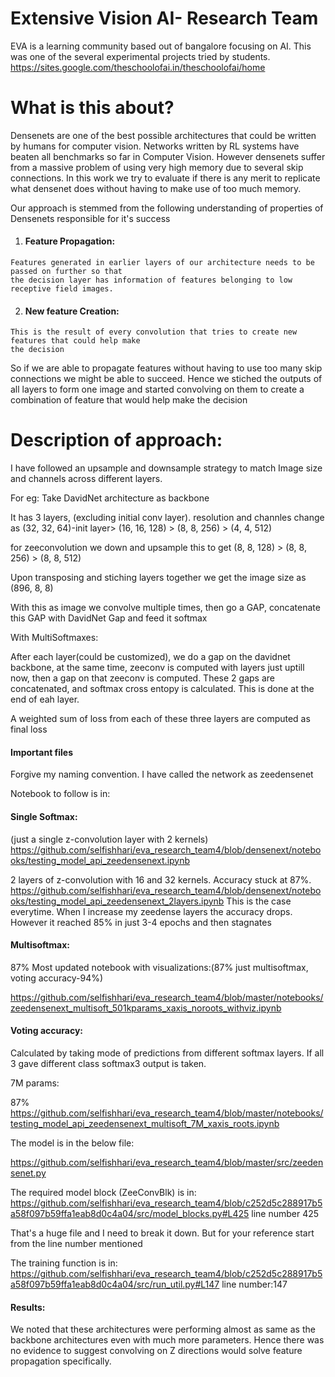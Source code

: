 # Extensive Vision AI- Research Team
EVA is a learning community based out of bangalore focusing on AI. This was one of the several experimental projects tried by students.
https://sites.google.com/theschoolofai.in/theschoolofai/home


  # What is this about?
  Densenets are one of the best possible architectures that could be written by humans for computer vision. Networks written by RL systems have beaten all benchmarks so far in Computer Vision.
  However densenets suffer from a massive problem of using very high memory due to several skip connections. In this work we try to evaluate if there is any merit to replicate what densenet does without having to make use of too much memory.
  
  Our approach is stemmed from the following understanding of properties of Densenets responsible for it's success
  1. #### Feature Propagation: 
    Features generated in earlier layers of our architecture needs to be passed on further so that
    the decision layer has information of features belonging to low receptive field images.
  2. #### New feature Creation:
    This is the result of every convolution that tries to create new features that could help make
    the decision
    
So if we are able to propagate features without having to use too many skip connections we might be able to succeed. Hence we stiched the outputs of all layers to form one image and started convolving on them to create a combination of feature that would help make the decision

  
  
  # Description of approach:
  
  I have followed an upsample and downsample strategy to match Image size and channels across different layers.
  
  For eg: 
  Take DavidNet architecture as backbone
  
  It has 3 layers, (excluding initial conv layer).
  resolution and channles change as (32, 32, 64)-init layer> (16, 16, 128) > (8, 8, 256) > (4, 4, 512)
  
  
  for zeeconvolution we down and upsample this to get (8, 8, 128) > (8, 8, 256) > (8, 8, 512)
  
  Upon transposing and stiching layers together we get the image size as (896, 8, 8)
  
  With this as image we convolve multiple times, then go a GAP, concatenate this GAP with DavidNet Gap and feed it softmax 
  
  With MultiSoftmaxes:
  
  After each layer(could be customized), we do a gap on the davidnet backbone, at the same time, zeeconv is computed with layers just uptill now, then a gap on that zeeconv is computed.
  These 2 gaps are concatenated, and softmax cross entopy is calculated. This is done at the end of eah layer.
  
  A weighted sum of loss from each of these three layers are computed as final loss

#### Important files
  
  Forgive my naming convention. I have called the network as zeedensenet
   
  Notebook to follow is in:
  
  #### Single Softmax:
  (just a single z-convolution layer with 2 kernels)
  https://github.com/selfishhari/eva_research_team4/blob/densenext/notebooks/testing_model_api_zeedensenext.ipynb
  
  2 layers of z-convolution with 16 and 32 kernels. Accuracy stuck at 87%. 
  https://github.com/selfishhari/eva_research_team4/blob/densenext/notebooks/testing_model_api_zeedensenext_2layers.ipynb
  This is the case everytime. 
  When I increase my zeedense layers the accuracy drops.
  However it reached 85% in just 3-4 epochs and then stagnates
  
  #### Multisoftmax:
  87%
  Most updated notebook with visualizations:(87% just multisoftmax, voting accuracy-94%)
  
  https://github.com/selfishhari/eva_research_team4/blob/master/notebooks/zeedensenext_multisoft_501kparams_xaxis_noroots_withviz.ipynb
  #### Voting accuracy:
  Calculated by taking mode of predictions from different softmax layers. If all 3 gave different class softmax3 output is taken.
  
  
  7M params:
  
  87%
  https://github.com/selfishhari/eva_research_team4/blob/master/notebooks/testing_model_api_zeedensenext_multisoft_7M_xaxis_roots.ipynb
  
  
  
  The model is in the below file:
  
  https://github.com/selfishhari/eva_research_team4/blob/master/src/zeedensenet.py
  
  
  The required model block (ZeeConvBlk) is in:
  https://github.com/selfishhari/eva_research_team4/blob/c252d5c288917b5a58f097b59ffa1eab8d0c4a04/src/model_blocks.py#L425 line number 425
  
  
  
  That's a huge file and I need to break it down. But for your reference start from the line number mentioned
  
  
  The training function is in:
  https://github.com/selfishhari/eva_research_team4/blob/c252d5c288917b5a58f097b59ffa1eab8d0c4a04/src/run_util.py#L147 line number:147
  
  
#### Results:

We noted that these architectures were performing almost as same as the backbone architectures even with much more parameters.
Hence there was no evidence to suggest convolving on Z directions would solve feature propagation specifically.
